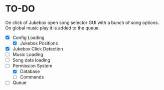 # TO-DO

On click of Jukebox open song selector GUI with a bunch of song options.
On global music play it is added to the queue.

- [X] Config Loading
  - [X] Jukebox Positions 
- [X] Jukebox Click Detection
- [ ] Music Loading  
- [ ] Song data loading
- [ ] Permission System
  - [X] Database 
  - [ ] Commands 
- [ ] Queue